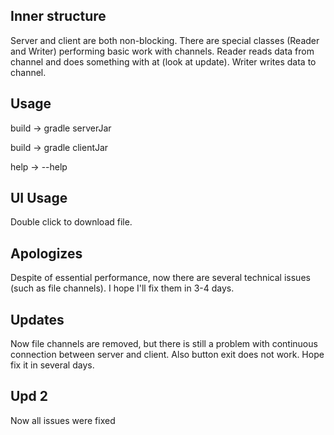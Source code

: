 ## Inner structure

Server and client are both non-blocking.
There are special classes (Reader and Writer) performing basic work with channels.
Reader reads data from channel and does something with at (look at update).
Writer writes data to channel.


## Usage
build -> gradle serverJar

build -> gradle clientJar

help -> --help

## UI Usage

Double click to download file.

## Apologizes

Despite of essential performance, now there are several technical issues (such as file channels).
I hope I'll fix them in 3-4 days.

## Updates

Now file channels are removed, but there is still a problem with continuous connection between server and client.
Also button exit does not work.
Hope fix it in several days.

## Upd 2

Now all issues were fixed

